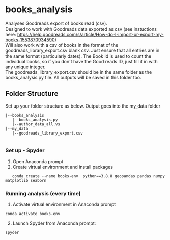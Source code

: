 # books_analysis
Analyses Goodreads export of books read (csv). <br>
Designed to work with Goodreads data exported as csv (see instuctions here: https://help.goodreads.com/s/article/How-do-I-import-or-export-my-books-1553870934590) <br>
Will also work with a csv of books in the format of the goodreads_library_export.csv blank csv. Just ensure that all entries are in the same format (particularly dates). The Book Id is used to count the individual books, so if you don't have the Good reads ID, just fill it in with any unique integer. <br>
The goodreads_library_export.csv should be in the same folder as the books_analysis.py file. All outputs will be saved in this folder too. 

## Folder Structure 
Set up your folder structure as below. Output goes into the my_data folder 
```
|--books_analysis
   |--books_analysis.py
   |--author_data_all.vs
|--my_data
   |--goodreads_library_export.csv
   
```
### Set up - Spyder 
1. Open Anaconda prompt
2. Create virtual environment and install packages 
```
   conda create --name books-env  python==3.8.8 geopandas pandas numpy matplotlib seaborn
```
### Running analysis (every time)
1. Activate virtual environment in Anaconda prompt
```
conda activate books-env
```

2. Launch Spyder from Anaconda prompt:

```
spyder
```

